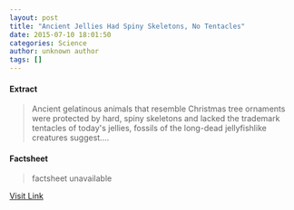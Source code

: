 ```yaml
---
layout: post
title: "Ancient Jellies Had Spiny Skeletons, No Tentacles"
date: 2015-07-10 18:01:50
categories: Science
author: unknown author
tags: []
---
```



#### Extract
>Ancient gelatinous animals that resemble Christmas tree ornaments were protected by hard, spiny skeletons and lacked the trademark tentacles of today's jellies, fossils of the long-dead jellyfishlike creatures suggest....

#### Factsheet
>factsheet unavailable

[Visit Link](http://www.livescience.com/51515-ancient-comb-jellies-had-skeletons.html)



